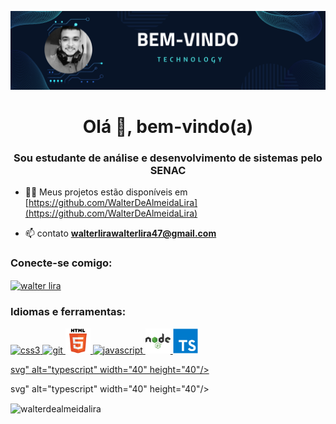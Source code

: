 ![bannerBoasVindas](https://github.com/WalterDeAlmeidaLira/WalterDeAlmeidaLira/blob/main/banner_walter_github.png) 
<h1 align="center">Olá 👋, bem-vindo(a)</h1>
<h3 align="center">Sou estudante de análise e desenvolvimento de sistemas pelo SENAC</h3>

- 👨‍💻 Meus projetos estão disponíveis em [https://github.com/WalterDeAlmeidaLira](https://github.com/WalterDeAlmeidaLira)

- 📫 contato **walterlirawalterlira47@gmail.com**

<h3 align="left">Conecte-se comigo:</h3>
<p align="left">
<a href="https://linkedin.com/in/walter lira" target="blank"><img align= "center" src="https://raw.githubusercontent.com/rahuldkjain/github-profile-readme-generator/master/src/images/icons/Social/linked-in-alt.svg" alt="walter lira" height="30" width="40" /></a>
</p>

<h3 align="left">Idiomas e ferramentas:</h3>
<p align="left"> <a href="https://www.w3schools.com/css/" target="_blank" rel="noreferrer"> <img src="https://raw.githubusercontent. com/devicons/devicon/master/icons/css3/css3-original-wordmark.svg" alt="css3" width="40" height="40"/> </a> <a href="https:// git-scm.com/" target="_blank" rel="noreferrer"> <img src="https://www.vectorlogo.zone/logos/git-scm/git-scm-icon.svg" alt=" git" width="40" height="40"/> </a> <a href="https://www.w3.org/html/" target="_blank" rel="noreferrer"> <img src ="https://raw.githubusercontent.com/devicons/devicon/master/icons/html5/html5-original-wordmark.svg" alt="html5" width="40" height="40"/> </a> <a href="https:// developer.mozilla.org/en-US/docs/Web/JavaScript" target="_blank" rel="noreferrer"> <img src="https://raw.githubusercontent.com/devicons/devicon/master/icons/ javascript/javascript-original.svg" alt="javascript" width="40" height="40"/> </a> <a href="https://nodejs.org" target="_blank" rel=" noreferrer"> <img src="https://raw.githubusercontent.com/devicons/devicon/master/icons/nodejs/nodejs-original-wordmark.svg" alt="nodejs" width="40" height="40"/> </a> <a href="https://www.typescriptlang.org/" target="_blank" rel="noreferrer"> <img src="https://raw.githubusercontent.com/devicons/devicon/master/icons/typescript/typescript-original.svg" alt="typescript" width="40" height="40"/> </ um> </p>svg" alt="typescript" width="40" height="40"/> </a> </p>svg" alt="typescript" width="40" height="40"/> </a> </p>

<p><img align="center" src="https://github-readme-stats.vercel.app/api/top-langs?username=walterdealmeidalira&show_icons=true&locale=en&layout=compact" alt="walterdealmeidalira" /> </p>
